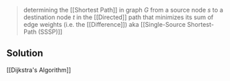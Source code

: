 >determining the [[Shortest Path]] in graph $G$ from a source node $s$ to a destination node $t$ in the [[Directed]] path that minimizes its sum of edge weights (i.e. the [[Difference]])
>	aka [[Single-Source Shortest-Path (SSSP)]] 

## Solution 
[[Dijkstra's Algorithm]] 


